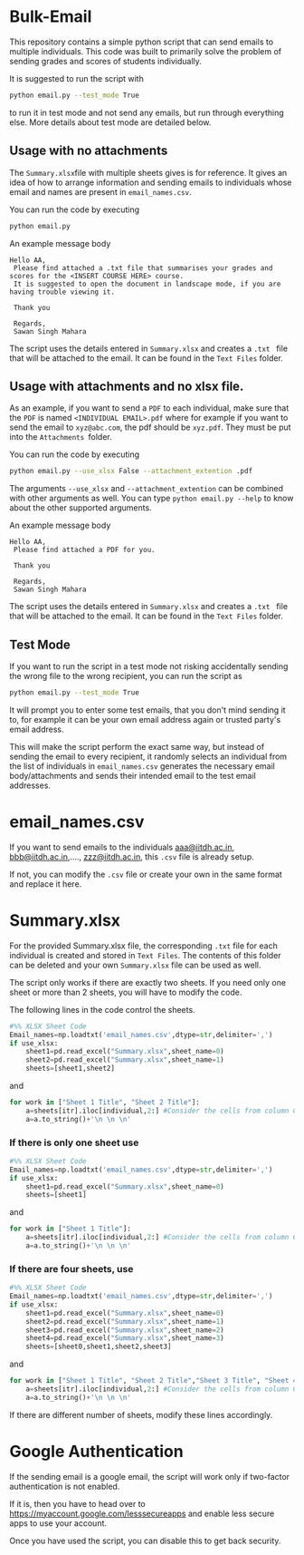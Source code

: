 # Bulk-Email

This repository contains a simple python script that can send emails to multiple individuals. This code was built to primarily solve the problem of sending grades and scores of students individually. 

It is suggested to run the script with 

```bash
python email.py --test_mode True
```

to run it in test mode and not send any emails, but run through everything else. More details about test mode are detailed below.

## Usage with no attachments

The `Summary.xlsx`file with multiple sheets gives is for reference. It gives an idea of how to arrange information and sending emails to individuals whose email and names are present in `email_names.csv`. 

You can run the code by executing 

``` bash
python email.py
```

An example message body 

```
Hello AA,
 Please find attached a .txt file that summarises your grades and scores for the <INSERT COURSE HERE> course.
 It is suggested to open the document in landscape mode, if you are having trouble viewing it.

 Thank you

 Regards,
 Sawan Singh Mahara 
```

The script uses the details entered in `Summary.xlsx` and creates a `.txt ` file that will be attached to the email. It can be found in the `Text Files` folder.

## Usage with attachments and no xlsx file.

As an example, if you want to send a `PDF` to each individual, make sure that the `PDF` is named `<INDIVIDUAL EMAIL>.pdf` where for example if you want to send the email to `xyz@abc.com`, the pdf should be `xyz.pdf`. They must be put into the `Attachments `folder.

You can run the code by executing 

``` bash
python email.py --use_xlsx False --attachment_extention .pdf
```

The arguments `--use_xlsx` and `--attachment_extention` can be combined with other arguments as well. You can type `python email.py --help`  to know about the other supported arguments.

An example message body 

```
Hello AA,
 Please find attached a PDF for you.

 Thank you

 Regards,
 Sawan Singh Mahara 
```

The script uses the details entered in `Summary.xlsx` and creates a `.txt ` file that will be attached to the email. It can be found in the `Text Files` folder.

## Test Mode

If you want to run the script in a test mode not risking accidentally sending the wrong file to the wrong recipient, you can run the script as

``` bash
python email.py --test_mode True
```

It will prompt you to enter some test emails, that you don't mind sending it to, for example it can be your own email address again or trusted party's email address.

This will make the script perform the exact same way, but instead of sending the email to every recipient, it randomly selects an individual from the list of individuals in `email_names.csv` generates the necessary email body/attachments and sends their intended email to the test email addresses.

# email_names.csv

If you want to send emails to the individuals aaa@iitdh.ac.in, bbb@iitdh.ac.in,...., zzz@iitdh.ac.in, this `.csv` file is already setup.

If not, you can modify the `.csv` file or create your own in the same format and replace it here.

# Summary.xlsx

For the provided Summary.xlsx file, the corresponding `.txt` file for each individual is created and stored in `Text Files`. The contents of this folder can be deleted and your own `Summary.xlsx` file can be used as well. 

The script only works if there are exactly two sheets. If you need only one sheet or more than 2 sheets, you will have to modify the code.

The following lines in the code control the sheets.

```python
#%% XLSX Sheet Code
Email_names=np.loadtxt('email_names.csv',dtype=str,delimiter=',')
if use_xlsx:
    sheet1=pd.read_excel("Summary.xlsx",sheet_name=0)
    sheet2=pd.read_excel("Summary.xlsx",sheet_name=1)
    sheets=[sheet1,sheet2]
```

and

```python
for work in ["Sheet 1 Title", "Sheet 2 Title"]:
    a=sheets[itr].iloc[individual,2:] #Consider the cells from column C onward, row 'itr'
    a=a.to_string()+'\n \n \n'
```



### If there is only one sheet use

```python
#%% XLSX Sheet Code
Email_names=np.loadtxt('email_names.csv',dtype=str,delimiter=',')
if use_xlsx:
    sheet1=pd.read_excel("Summary.xlsx",sheet_name=0)
    sheets=[sheet1]  
```

and

```python
for work in ["Sheet 1 Title"]:
    a=sheets[itr].iloc[individual,2:] #Consider the cells from column C onward, row 'itr'
    a=a.to_string()+'\n \n \n'  
```



### If there are four sheets, use

```python
#%% XLSX Sheet Code
Email_names=np.loadtxt('email_names.csv',dtype=str,delimiter=',')
if use_xlsx:
    sheet1=pd.read_excel("Summary.xlsx",sheet_name=0)
    sheet2=pd.read_excel("Summary.xlsx",sheet_name=1)
    sheet3=pd.read_excel("Summary.xlsx",sheet_name=2)
    sheet4=pd.read_excel("Summary.xlsx",sheet_name=3)
    sheets=[sheet0,sheet1,sheet2,sheet3]
```

and

``` python
for work in ["Sheet 1 Title", "Sheet 2 Title","Sheet 3 Title", "Sheet 4 Title"]:
    a=sheets[itr].iloc[individual,2:] #Consider the cells from column C onward, row 'itr'
    a=a.to_string()+'\n \n \n'  
```

If there are different number of sheets, modify these lines accordingly. 

# Google Authentication

If the sending email is a google email, the script will work only if two-factor authentication is not enabled. 

If it is, then you have to head over to https://myaccount.google.com/lesssecureapps and enable less secure apps to use your account.

Once you have used the script, you can disable this to get back security.

